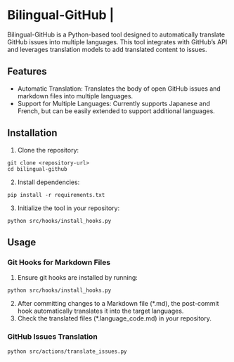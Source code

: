 ﻿# Bilingual-GitHub |
Bilingual-GitHub is a Python-based tool designed to automatically translate GitHub issues into multiple languages. This tool integrates with GitHub’s API and leverages translation models to add translated content to issues.

## Features
- Automatic Translation: Translates the body of open GitHub issues and markdown files into multiple languages.
- Support for Multiple Languages: Currently supports Japanese and French, but can be easily extended to support additional languages.

## Installation
1. Clone the repository:
```
git clone <repository-url>
cd bilingual-github
```
2. Install dependencies:
```
pip install -r requirements.txt
```
3. Initialize the tool in your repository:
```
python src/hooks/install_hooks.py
```

## Usage
### Git Hooks for Markdown Files
1. Ensure git hooks are installed by running:
```
python src/hooks/install_hooks.py
```
2. After committing changes to a Markdown file (*.md), the post-commit hook automatically translates it into the target languages.
3. Check the translated files (*.language_code.md) in your repository.

### GitHub Issues Translation
```
python src/actions/translate_issues.py
```
